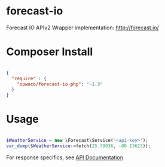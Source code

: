 forecast-io
===========

Forecast IO APIv2 Wrapper implementation: http://forecast.io/

# Composer Install
```json

{
  "require" : {
    "opwoco/forecast-io-php": "~1.3"
  }
}

```

# Usage
```php

$WeatherService = new \Forecast\Service('<api-key>');
var_dump($WeatherService->fetch(25.79036, -80.13623));


```


For response specifics, see [API Documentation](https://developer.forecast.io/docs/v2)

